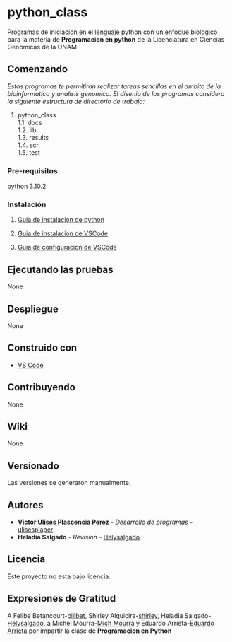# python_class

Programas de iniciacion en el lenguaje python con un enfoque biologico para la materia de **Programacion en python** de la Licenciatura en Ciencias Genomicas de la UNAM

## Comenzando

_Estos programas te permitiran realizar tareas sencillas en el ambito de la bioinformatica y analisis genomico. El disenio de los programas considera la siguiente estructura de directorio de trabajo:_

1. python_class  
1.1. docs  
1.2. lib  
1.3. results  
1.4. scr  
1.5. test







### Pre-requisitos

python 3.10.2

### Instalación 
1. [Guia de instalacion de python](https://github.com/PhillBet/VSCodeConfigForPython/blob/main/Installing_Python_3_10.md)

2. [Guia de instalacion de VSCode](https://github.com/PhillBet/VSCodeConfigForPython/blob/main/Installing_VSCode.md)
3. [Guia de configuracion de VSCode](https://github.com/PhillBet/VSCodeConfigForPython/blob/main/VSCode_Config.md)


## Ejecutando las pruebas

None
## Despliegue

None

## Construido con

* [VS Code](https://code.visualstudio.com/)

## Contribuyendo
None
## Wiki
None

## Versionado 

Las versiones se generaron manualmente.

## Autores

* **Victor Ulises Plascencia Perez** - *Desarrollo de programas* - [ulisesplaper](https://github.com/ulisesplaper)
* **Heladia Salgado** - *Revision* - [Helysalgado](https://github.com/Helysalgado)

## Licencia 

Este proyecto no esta bajo licencia.

## Expresiones de Gratitud

A Felibe Betancourt-[pillbet](https://phillbet.com/), Shirley Alquicira-[shirley](https://github.com/shirleyah), Heladia Salgado-[Helysalgado](https://github.com/Helysalgado), a Michel Mourra-[Mich Mourra](https://gist.github.com/MichMourra) y Eduardo Arrieta-[Eduardo Arrieta](https://github.com/eduardo-arrieta)
 por impartir la clase de **Programacion en Python** 

